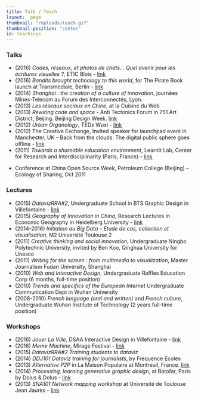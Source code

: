 ```yaml
---
title: Talk / Teach
layout:  page
thumbnail: "/uploads/teach.gif"
thumbnail-position: "center"
id: teachings
---
```


### Talks

* (2016) *Codes, réseaux, et photos de chats... Quel avenir pour les écritures visuelles ?*, ETIC Blois - [link](/workshops/MemeWriting)
* (2016) *Bandits brought technology to this world*, for The Pirate Book launch at Transmediale, Berlin - [link](https://2016.transmediale.de/content/book-launch-the-pirate-book-by-nicolas-maigret-and-maria-roszkowska)
* (2014) *Shanghai : the creation of a culture of innovation*, journées Mines-Telecom au Forum des Interconnectés, Lyon.
* (2013) *Les réseaux sociaux en Chine*, at la Cuisine du Web
* (2013) *Rewiring code and space* - Anti Tectonics Forum in 751 Art District, Beijing. Beijing Design Week. [link](http://www.slideshare.net/slideshow/embed_code/27285399)
* (2012) *Urban Organology*, TEDx Wuxi - [link](http://player.youku.com/player.php/sid/XNTAzMDQ4MDg4/v.swf)
* (2012) The Creative Exchange, Invited speaker for launchpad event in Manchester, UK – Back from the clouds: The digital public sphere goes offline - [link](http://www.slideshare.net/slideshow/embed_code/12968980)
* (2011) *Towards a shareable education environment*, LearnIt Lab, Center for Research and Interdisciplinarity (Paris, France) –  [link]()
+ Conference at China Open Source Week, Petroleum College (Beijing) – Ecology of Sharing, Oct 2011

### Lectures

* (2015) *DatavizRRA#2*, Undergraduate School in BTS Graphic Design in Villefontaine - [link](https://datarhonealpes.wordpress.com/2015/06/16/dataviz2-lycee-leonard-de-vinci-a-villefontaine/)
* (2015) *Geography of Innovation in China*, Research Lectures in Economic Geography in Heidelberg University - [link](/uploads/workshops/lecture_heidelberg_clement.pdf)
* (2014-2016) *Initiation au Big Data – Etude de cas, collection et visualisation*, M2 Université Toulouse 2
* (2011) *Creative thinking and social innovation*, Undergraduate Ningbo Polytechnic University, invited by Ben Koo, Qinghua University for Unesco
* (2011) *Writing for the screen : from multimedia to visualization*, Master Journalism Fudan University, Shanghai
* (2010) *Web and Interactive Design*, Undergraduate Raffles Education Corp (6 months, full-time position)
* (2010) *Trends and specifics of the European Internet* Undergraduate Communication Dept in Wuhan University
* (2008-2010) *French language (oral and written)* and *French culture*, Undergraduate Wuhan Institute of Technology (2 years full-time position)

### Workshops

* (2016) *Jouer La Ville*, DSAA Interactive Design in Villefontaine - [link](http://lab.erasme.org/jouerlaville/)
* (2016) *Meme Machine*, Mirage Festival - [link](http://github.com/clemsos/meme-machine)
* (2015) *DatavizRRA#2 Training students to dataviz*
* (2014) *DDJ101 Dataviz training for journalists*, by Frequence Ecoles
* (2013) *Alternative P2P* in La Maison Populaire at Montreuil, France. [link](http://peripheriques.free.fr/P2P2/)
* (2014) *Processing, learning generative graphic design*, at Batofar, Paris by Dolus & Dolus - [link]()
* (2013) *SNA101 Network mapping workshop* at Université de Toulouse Jean Jaurès - [link](https://github.com/clemsos/processing101)
